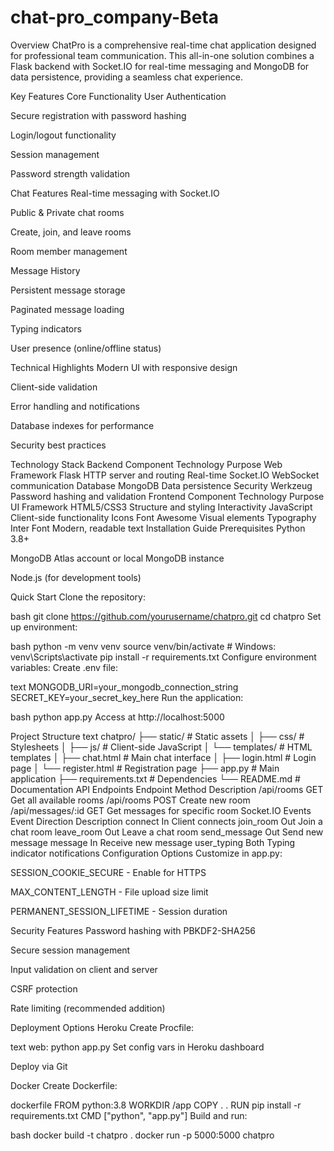 # chat-pro_company-Beta
Overview
ChatPro is a comprehensive real-time chat application designed for professional team communication. This all-in-one solution combines a Flask backend with Socket.IO for real-time messaging and MongoDB for data persistence, providing a seamless chat experience.

Key Features
Core Functionality
User Authentication

Secure registration with password hashing

Login/logout functionality

Session management

Password strength validation

Chat Features
Real-time messaging with Socket.IO

Public & Private chat rooms

Create, join, and leave rooms

Room member management

Message History

Persistent message storage

Paginated message loading

Typing indicators

User presence (online/offline status)

Technical Highlights
Modern UI with responsive design

Client-side validation

Error handling and notifications

Database indexes for performance

Security best practices

Technology Stack
Backend
Component	Technology	Purpose
Web Framework	Flask	HTTP server and routing
Real-time	Socket.IO	WebSocket communication
Database	MongoDB	Data persistence
Security	Werkzeug	Password hashing and validation
Frontend
Component	Technology	Purpose
UI Framework	HTML5/CSS3	Structure and styling
Interactivity	JavaScript	Client-side functionality
Icons	Font Awesome	Visual elements
Typography	Inter Font	Modern, readable text
Installation Guide
Prerequisites
Python 3.8+

MongoDB Atlas account or local MongoDB instance

Node.js (for development tools)

Quick Start
Clone the repository:

bash
git clone https://github.com/yourusername/chatpro.git
cd chatpro
Set up environment:

bash
python -m venv venv
source venv/bin/activate  # Windows: venv\Scripts\activate
pip install -r requirements.txt
Configure environment variables:
Create .env file:

text
MONGODB_URI=your_mongodb_connection_string
SECRET_KEY=your_secret_key_here
Run the application:

bash
python app.py
Access at http://localhost:5000

Project Structure
text
chatpro/
├── static/               # Static assets
│   ├── css/              # Stylesheets
│   ├── js/               # Client-side JavaScript
│   └── templates/        # HTML templates
│       ├── chat.html     # Main chat interface
│       ├── login.html    # Login page
│       └── register.html # Registration page
├── app.py                # Main application
├── requirements.txt      # Dependencies
└── README.md             # Documentation
API Endpoints
Endpoint	Method	Description
/api/rooms	GET	Get all available rooms
/api/rooms	POST	Create new room
/api/messages/:id	GET	Get messages for specific room
Socket.IO Events
Event	Direction	Description
connect	In	Client connects
join_room	Out	Join a chat room
leave_room	Out	Leave a chat room
send_message	Out	Send new message
message	In	Receive new message
user_typing	Both	Typing indicator notifications
Configuration Options
Customize in app.py:

SESSION_COOKIE_SECURE - Enable for HTTPS

MAX_CONTENT_LENGTH - File upload size limit

PERMANENT_SESSION_LIFETIME - Session duration

Security Features
Password hashing with PBKDF2-SHA256

Secure session management

Input validation on client and server

CSRF protection

Rate limiting (recommended addition)

Deployment Options
Heroku
Create Procfile:

text
web: python app.py
Set config vars in Heroku dashboard

Deploy via Git

Docker
Create Dockerfile:

dockerfile
FROM python:3.8
WORKDIR /app
COPY . .
RUN pip install -r requirements.txt
CMD ["python", "app.py"]
Build and run:

bash
docker build -t chatpro .
docker run -p 5000:5000 chatpro
